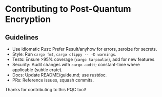# Contributing to Post-Quantum Encryption

## Guidelines
- Use idiomatic Rust: Prefer Result/anyhow for errors, zeroize for secrets.
- Style: Run `cargo fmt`, `cargo clippy -- -D warnings`.
- Tests: Ensure >95% coverage (`cargo tarpaulin`), add for new features.
- Security: Audit changes with `cargo audit`; constant-time where applicable (subtle crate).
- Docs: Update README/guide.md; use rustdoc.
- PRs: Reference issues, squash commits.

Thanks for contributing to this PQC tool!
